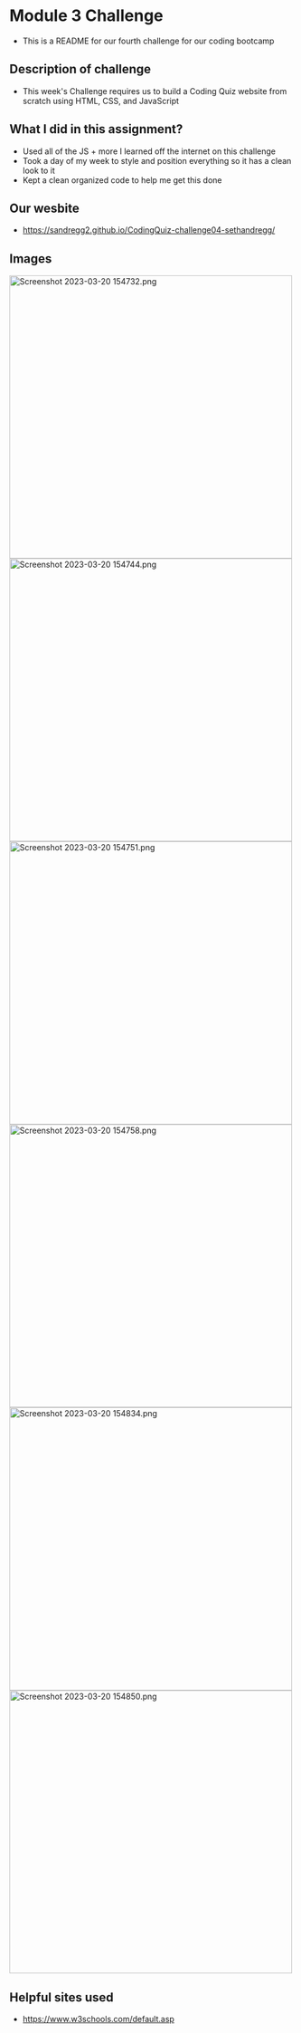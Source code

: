# Module 3 Challenge
- This is a README for our fourth challenge for our coding bootcamp
## Description of challenge
- This week's Challenge requires us to build a Coding Quiz website from scratch using HTML, CSS, and JavaScript
## What I did in this assignment?
- Used all of the JS + more I learned off the internet on this challenge
- Took a day of my week to style and position everything so it has a clean look to it
- Kept a clean organized code to help me get this done
## Our wesbite
- https://sandregg2.github.io/CodingQuiz-challenge04-sethandregg/
## Images
<img width="500" alt="Screenshot 2023-03-20 154732.png" src="https://github.com/sandregg2/CodingQuiz-challenge04-sethandregg/blob/main/Assets/Screenshot%202023-03-20%20154732.png">
<img width="500" alt="Screenshot 2023-03-20 154744.png" src="https://github.com/sandregg2/CodingQuiz-challenge04-sethandregg/blob/main/Assets/Screenshot%202023-03-20%20154744.png">
<img width="500" alt="Screenshot 2023-03-20 154751.png" src="https://github.com/sandregg2/CodingQuiz-challenge04-sethandregg/blob/main/Assets/Screenshot%202023-03-20%20154751.png">
<img width="500" alt="Screenshot 2023-03-20 154758.png" src="https://github.com/sandregg2/CodingQuiz-challenge04-sethandregg/blob/main/Assets/Screenshot%202023-03-20%20154758.png">
<img width="500" alt="Screenshot 2023-03-20 154834.png" src="https://github.com/sandregg2/CodingQuiz-challenge04-sethandregg/blob/main/Assets/Screenshot%202023-03-20%20154834.png">
<img width="500" alt="Screenshot 2023-03-20 154850.png" src="https://github.com/sandregg2/CodingQuiz-challenge04-sethandregg/blob/main/Assets/Screenshot%202023-03-20%20154850.png">

## Helpful sites used
- https://www.w3schools.com/default.asp
